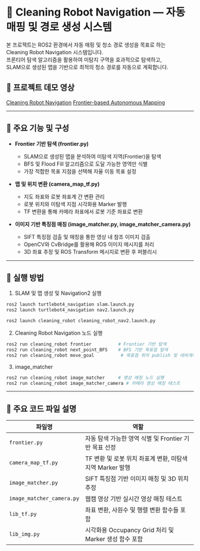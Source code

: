 # 🧹 Cleaning Robot Navigation — 자동 매핑 및 경로 생성 시스템

본 프로젝트는 ROS2 환경에서 자동 매핑 및 청소 경로 생성을 목표로 하는  
Cleaning Robot Navigation 시스템입니다.  
프론티어 탐색 알고리즘을 활용하여 미탐지 구역을 효과적으로 탐색하고,  
SLAM으로 생성된 맵을 기반으로 최적의 청소 경로를 자동으로 계획합니다.


## 🎥 프로젝트 데모 영상

[Cleaning Robot Navigation](https://youtu.be/ksJAOrboxLM)
[Frontier-based Autonomous Mapping](https://youtu.be/668DLuBv5s0)

---

## 📌 주요 기능 및 구성

- **Frontier 기반 탐색 (frontier.py)**  
  - SLAM으로 생성된 맵을 분석하여 미탐색 지역(Frontier)을 탐색  
  - BFS 및 Flood Fill 알고리즘으로 도달 가능한 영역만 식별  
  - 가장 적합한 목표 지점을 선택해 자율 이동 목표 설정  

- **맵 및 위치 변환 (camera_map_tf.py)**  
  - 지도 좌표와 로봇 좌표계 간 변환 관리  
  - 로봇 위치와 미탐색 지점 시각화용 Marker 발행  
  - TF 변환을 통해 카메라 좌표에서 로봇 기준 좌표로 변환  

- **이미지 기반 특징점 매칭 (image_matcher.py, image_matcher_camera.py)**  
  - SIFT 특징점 검출 및 매칭을 통한 영상 내 참조 이미지 검출  
  - OpenCV와 CvBridge를 활용해 ROS 이미지 메시지를 처리  
  - 3D 좌표 추정 및 ROS Transform 메시지로 변환 후 퍼블리시  

---

## 🚀 실행 방법

1. SLAM 및 맵 생성 및 Navigation2 실행  
```bash
ros2 launch turtlebot4_navigation slam.launch.py
ros2 launch turtlebot4_navigation nav2.launch.py
```
```bash
ros2 launch cleaning_robot cleaning_robot_nav2.launch.py
```

2. Cleaning Robot Navigation 노드 실행
```bash
ros2 run cleaning_robot frontier          # Frontier 기반 탐색
ros2 run cleaning_robot next_point_BFS    # BFS 기반 목표점 탐색
ros2 run cleaning_robot move_goal          # 목표점 위치 publish 및 네비게이션 목표 지정
```

3. image_matcher
```bash
ros2 run cleaning_robot image_matcher     # 영상 매칭 노드 실행
ros2 run cleaning_robot image_matcher_camera # 카메라 영상 매칭 테스트
```

---

## 📂 주요 코드 파일 설명

| 파일명                    | 역할                                                    |
|--------------------------|---------------------------------------------------------|
| `frontier.py`            | 자동 탐색 가능한 영역 식별 및 Frontier 기반 목표 선정       |
| `camera_map_tf.py`       | TF 변환 및 로봇 위치 좌표계 변환, 미탐색 지역 Marker 발행    |
| `image_matcher.py`       | SIFT 특징점 기반 이미지 매칭 및 3D 위치 추정               |
| `image_matcher_camera.py`| 웹캠 영상 기반 실시간 영상 매칭 테스트                      |
| `lib_tf.py`              | 좌표 변환, 사원수 및 행렬 변환 함수들 포함                  |
| `lib_img.py`             | 시각화용 Occupancy Grid 처리 및 Marker 생성 함수 포함       |

